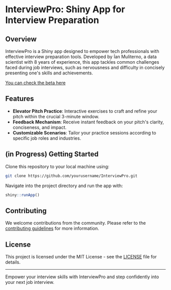 # InterviewPro: Shiny App for Interview Preparation

## Overview
InterviewPro is a Shiny app designed to empower tech professionals with effective interview preparation tools. Developed by Ían Muliterno, a data scientist with 8 years of experience, this app tackles common challenges faced during job interviews, such as nervousness and difficulty in concisely presenting one's skills and achievements. 

[You can check the beta here](https://ianmuliterno.shinyapps.io/interview_assistant/)

## Features
- **Elevator Pitch Practice**: Interactive exercises to craft and refine your pitch within the crucial 3-minute window.
- **Feedback Mechanism**: Receive instant feedback on your pitch's clarity, conciseness, and impact.
- **Customizable Scenarios**: Tailor your practice sessions according to specific job roles and industries.

## (in Progress) Getting Started 
Clone this repository to your local machine using:
```bash
git clone https://github.com/yourusername/InterviewPro.git
```
Navigate into the project directory and run the app with:
```R
shiny::runApp()
```

## Contributing
We welcome contributions from the community. Please refer to the [contributing guidelines](CONTRIBUTING.md) for more information.

## License
This project is licensed under the MIT License - see the [LICENSE](LICENSE.md) file for details.

---

Empower your interview skills with InterviewPro and step confidently into your next job interview.
